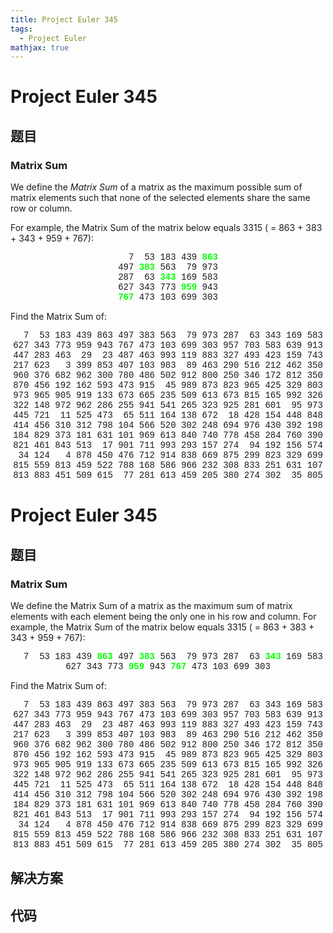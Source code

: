 ```yaml
---
title: Project Euler 345
tags:
  - Project Euler
mathjax: true
---
```

<escape><!-- more --></escape>
    
# Project Euler 345
## 题目
### Matrix Sum

We define the <dfn>Matrix Sum</dfn> of a matrix as the maximum possible sum of matrix elements such that none of the selected elements share the same row or column.

For example, the Matrix Sum of the matrix below equals 3315 ( = 863 + 383 + 343 + 959 + 767):

<p style="text-align:center;font-family:'courier new';">
  7  53 183 439 <span style="color:#00ff00;font-family:'courier new';"><b>863</b></span><br />
497 <span style="color:#00ff00;font-family:'courier new';"><b>383</b></span> 563  79 973<br />
287  63 <span style="color:#00ff00;font-family:'courier new';"><b>343</b></span> 169 583<br />
627 343 773 <span style="color:#00ff00;font-family:'courier new';"><b>959</b></span> 943<br /><span style="color:#00ff00;font-family:'courier new';"><b>767</b></span> 473 103 699 303<br />


Find the Matrix Sum of:<br />
<p style="text-align:center;font-family:'courier new';">
  7  53 183 439 863 497 383 563  79 973 287  63 343 169 583<br />
627 343 773 959 943 767 473 103 699 303 957 703 583 639 913<br />
447 283 463  29  23 487 463 993 119 883 327 493 423 159 743<br />
217 623   3 399 853 407 103 983  89 463 290 516 212 462 350<br />
960 376 682 962 300 780 486 502 912 800 250 346 172 812 350<br />
870 456 192 162 593 473 915  45 989 873 823 965 425 329 803<br />
973 965 905 919 133 673 665 235 509 613 673 815 165 992 326<br />
322 148 972 962 286 255 941 541 265 323 925 281 601  95 973<br />
445 721  11 525 473  65 511 164 138 672  18 428 154 448 848<br />
414 456 310 312 798 104 566 520 302 248 694 976 430 392 198<br />
184 829 373 181 631 101 969 613 840 740 778 458 284 760 390<br />
821 461 843 513  17 901 711 993 293 157 274  94 192 156 574<br />
 34 124   4 878 450 476 712 914 838 669 875 299 823 329 699<br />
815 559 813 459 522 788 168 586 966 232 308 833 251 631 107<br />
813 883 451 509 615  77 281 613 459 205 380 274 302  35 805<br />


# Project Euler 345
## 题目
### Matrix Sum

We define the Matrix Sum of a matrix as the maximum sum of matrix elements with each element being the only one in his row and column. For example, the Matrix Sum of the matrix below equals 3315 ( = 863 + 383 + 343 + 959 + 767):
<p style="text-align:center;font-family:courier new;">
&nbsp;&nbsp;7 &nbsp;53 183 439 <span style="color:#00ff00;font-family:courier new;"><b>863</b></span>
497 <span style="color:#00ff00;font-family:courier new;"><b>383</b></span> 563 &nbsp;79 973
287 &nbsp;63 <span style="color:#00ff00;font-family:courier new;"><b>343</b></span> 169 583
627 343 773 <span style="color:#00ff00;font-family:courier new;"><b>959</b></span> 943
<span style="color:#00ff00;font-family:courier new;"><b>767</b></span> 473 103 699 303


Find the Matrix Sum of:
<p style="text-align:center;font-family:courier new;">
&nbsp;&nbsp;7 &nbsp;53 183 439 863 497 383 563 &nbsp;79 973 287 &nbsp;63 343 169 583
627 343 773 959 943 767 473 103 699 303 957 703 583 639 913
447 283 463 &nbsp;29 &nbsp;23 487 463 993 119 883 327 493 423 159 743
217 623 &nbsp;&nbsp;3 399 853 407 103 983 &nbsp;89 463 290 516 212 462 350
960 376 682 962 300 780 486 502 912 800 250 346 172 812 350
870 456 192 162 593 473 915 &nbsp;45 989 873 823 965 425 329 803
973 965 905 919 133 673 665 235 509 613 673 815 165 992 326
322 148 972 962 286 255 941 541 265 323 925 281 601 &nbsp;95 973
445 721 &nbsp;11 525 473 &nbsp;65 511 164 138 672 &nbsp;18 428 154 448 848
414 456 310 312 798 104 566 520 302 248 694 976 430 392 198
184 829 373 181 631 101 969 613 840 740 778 458 284 760 390
821 461 843 513 &nbsp;17 901 711 993 293 157 274 &nbsp;94 192 156 574
&nbsp;34 124 &nbsp;&nbsp;4 878 450 476 712 914 838 669 875 299 823 329 699
815 559 813 459 522 788 168 586 966 232 308 833 251 631 107
813 883 451 509 615 &nbsp;77 281 613 459 205 380 274 302 &nbsp;35 805



## 解决方案


## 代码


